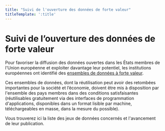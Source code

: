 ```yaml
---
title: "Suivi de l'ouverture des données de forte valeur"
titleTemplate: ':title'
---
```


<script setup>
import HighValueDatasets from './.vitepress/theme/components/HighValueDatasets.vue';
</script>

# Suivi de l’ouverture des données de forte valeur

Pour favoriser la diffusion des données ouvertes dans les États membres de l'Union européenne et exploiter davantage leur potentiel, les institutions européennes ont identifié des [ensembles de données à forte valeur](https://ec.europa.eu/info/law/better-regulation/have-your-say/initiatives/12111-Donnees-ouvertes-disponibilite-des-ensembles-de-donnees-publiques_fr).

Ces ensembles de données, dont la réutilisation peut avoir des retombées importantes pour la société et l’économie, doivent être mis à disposition par l'ensemble des pays membres dans des conditions satisfaisantes (réutilisables gratuitement via des interfaces de programmation d'applications, disponibles dans un format lisible par machine, téléchargeables en masse, dans la mesure du possible).

Vous trouverez ici la liste des jeux de données concernés et l'avancement de leur publication.

<HighValueDatasets />


